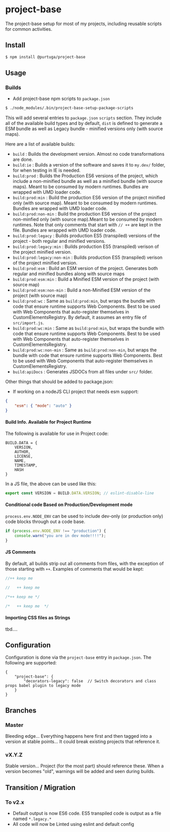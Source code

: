 # project-base
The project-base setup for most of my projects, including reusable scripts for common activities.

## Install
 
```bash
$ npm install @purtuga/project-base
```

## Usage

### Builds

-   Add project-base npm scripts to `package.json`
```bash
$ ./node_modules/.bin/project-base-setup-package-scripts
```

This will add several entries to `package.json` `scripts` section. They include all of the available build types and by default, `dist` is defined to generate a ESM bundle as well as Legacy bundle - minified versions only (with source maps). 

Here are a list of available builds:

-   `build` : Builds the development version. Almost no code transformations are done.
-   `build:ie` : Builds a version of the software and saves it to `my.dev/` folder, for when testing in IE is needed.
-   `build:prod` : Builds the Production ES6 versions of the project, which include a non-minified bundle as well as a minified bundle (with source maps). Meant to be consumed by modern runtimes. Bundles are wrapped with UMD loader code.
-   `build:prod:min` : Build the production ES6 version of the project minified only (with source map). Meant to be consumed by modern runtimes. Bundles are wrapped with UMD loader code. 
-   `build:prod:non-min` : Build the production ES6 version of the project non-minfied only (with source map).Meant to be consumed by modern runtimes. Note that only comments that start with `// ++` are kept in the file. Bundles are wrapped with UMD loader code.
-   `build:prod:legacy` : Builds production ES5 (transpiled) versions of the project - both regular and minified versions.
-   `build:prod:legacy:min` : Builds production ES5 (transpiled) verison of the project minified version.
-   `build:prod:legacy:non-min` : Builds production ES5 (transpiled) verison of the project minified version. 
-   `build:prod:esm` : Build an ESM version of the project. Generates both regular and minified bundles along with source maps
-   `build:prod:esm:min` :  Build a Minified ESM version of the project (with source map)
-   `build:prod:esm:non-min` :  Build a non-Minified ESM version of the project (with source map)
-   `build:prod:wc` : Same as `build:prod:min`, but wraps the bundle with code that ensure runtime supports Web Components. Best to be used with Web Components that auto-register themselves in CustomElementsRegistry. By default, it assumes an entry file of `src/import.js`.
-   `build:prod:wc:min` : Same as `build:prod:min`, but wraps the bundle with code that ensure runtime supports Web Components. Best to be used with Web Components that auto-register themselves in CustomElementsRegistry.
-   `build:prod:wc:non-min` : Same as `build:prod:non-min`, but wraps the bundle with code that ensure runtime supports Web Components. Best to be used with Web Components that auto-register themselves in CustomElementsRegistry.
-   `build:apiDocs` : Generates JSDOCs from all files under `src/` folder.


Other things that should be added to package.json:

- If working on a nodeJS CLI project that needs esm support: 
```json
{
    "esm": { "mode": "auto" }
}
```

#### Build Info. Available for Project Runtime

The following is available for use in Project code:

    BUILD.DATA = {
        VERSION,
        AUTHOR,
        LICENSE,
        NAME,
        TIMESTAMP,
        HASH
    }

In a JS file, the above can be used like this:

```javascript
export const VERSION = BUILD.DATA.VERSION; // eslint-disable-line
```

#### Conditional code Based on Production/Development mode

`process.env.NODE_ENV` can be used to include dev-only (or production only) code blocks through out a code base.

```javascript
if (process.env.NODE_ENV !== "production") {
    console.warn("you are in dev mode!!!!");
}
```

#### JS Comments

By default, all builds strip out all comments from files, with the exception of those starting with `++`.
Examples of comments that would be kept:
```javascript
//++ keep me

//   ++ keep me

/*++ keep me */

/*   ++ keep me  */

```


#### Importing CSS files as Strings

tbd....
    

## Configuration

Configuration is done via the `project-base` entry in `package.json`. The following are supported:

```json5
{
    "project-base": {
        "decorators-legacy": false  // Switch decorators and class props babel plugin to legacy mode
    }
}
```


## Branches

### Master

Bleeding edge... Everything happens here first and then tagged into a version at stable points... It could break existing projects that reference it.

### vX.Y.Z

Stable version... Project (for the most part) should reference these. When a version becomes "old", warnings will be added and seen during builds.



## Transition / Migration

### To v2.x

-   Default output is now ES6 code. ES5 transpiled code is output as a file named `*.legacy.*`
-   All code will now be Linted using eslint and default config

